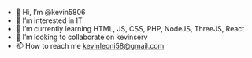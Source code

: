 - 👋 Hi, I’m @kevin5806
- 👀 I’m interested in IT
- 🌱 I’m currently learning HTML, JS, CSS, PHP, NodeJS, ThreeJS, React
- 💞️ I’m looking to collaborate on kevinserv
- 📫 How to reach me kevinleoni58@gmail.com

<!---
kevin5806/kevin5806 is a ✨ special ✨ repository because its `README.md` (this file) appears on your GitHub profile.
You can click the Preview link to take a look at your changes.
--->
